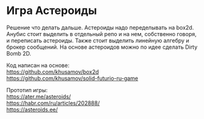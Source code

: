 Игра Астероиды
==============

Решение что делать дальше. Астероиды надо переделывать на box2d. 
Анубис стоит выделить в отдельный репо и на нем, собственно говоря, и переписать астероиды.
Также стоит выделить линейную алгебру и брокер сообщений.
На основе астероидов можно по идее сделать Dirty Bomb 2D.

Код написан на основе:  
https://github.com/khusamov/box2d  
https://github.com/khusamov/solid-futurio-ru-game  

Прототип игры:  
https://ater.me/asteroids/  
https://habr.com/ru/articles/202888/  
https://asteroids.ee/  